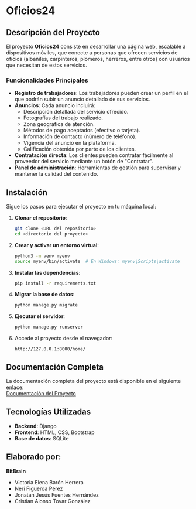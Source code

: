 
# Oficios24

## Descripción del Proyecto
El proyecto **Oficios24** consiste en desarrollar una página web, escalable a dispositivos móviles, que conecte a personas que ofrecen servicios de oficios (albañiles, carpinteros, plomeros, herreros, entre otros) con usuarios que necesitan de estos servicios. 

### Funcionalidades Principales
- **Registro de trabajadores**: Los trabajadores pueden crear un perfil en el que podrán subir un anuncio detallado de sus servicios.
- **Anuncios**: Cada anuncio incluirá:
  - Descripción detallada del servicio ofrecido.
  - Fotografías del trabajo realizado.
  - Zona geográfica de atención.
  - Métodos de pago aceptados (efectivo o tarjeta).
  - Información de contacto (número de teléfono).
  - Vigencia del anuncio en la plataforma.
  - Calificación obtenida por parte de los clientes.
- **Contratación directa**: Los clientes pueden contratar fácilmente al proveedor del servicio mediante un botón de "Contratar".
- **Panel de administración**: Herramientas de gestión para supervisar y mantener la calidad del contenido.

## Instalación
Sigue los pasos para ejecutar el proyecto en tu máquina local:

1. **Clonar el repositorio**:
   ```bash
   git clone <URL del repositorio>
   cd <directorio del proyecto>
   ```

2. **Crear y activar un entorno virtual**:
   ```bash
   python3 -m venv myenv
   source myenv/bin/activate  # En Windows: myenv\Scripts\activate
   ```

3. **Instalar las dependencias**:
   ```bash
   pip install -r requirements.txt
   ```

4. **Migrar la base de datos**:
   ```bash
   python manage.py migrate
   ```

5. **Ejecutar el servidor**:
   ```bash
   python manage.py runserver
   ```

6. Accede al proyecto desde el navegador:
   ```
   http://127.0.0.1:8000/home/
   ```

## Documentación Completa
La documentación completa del proyecto está disponible en el siguiente enlace:  
[Documentación del Proyecto](https://drive.google.com/drive/folders/1VVyAmIR5wZhjmK_LcMOSLZq4gyjHkf3g?usp=sharing)

## Tecnologías Utilizadas
- **Backend**: Django
- **Frontend**: HTML, CSS, Bootstrap
- **Base de datos**: SQLite

## Elaborado por:
**BitBrain**  
- Victoria Elena Barón Herrera  
- Neri Figueroa Pérez  
- Jonatan Jesús Fuentes Hernández  
- Cristian Alonso Tovar González


